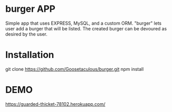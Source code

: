 # burger APP

Simple app that uses EXPRESS, MySQL, and a custom ORM. "burger" lets user add a burger that will be listed.  The created burger can be devoured as desired by the user.

# Installation

git clone https://github.com/Goosetaculous/burger.git
npm install

# DEMO

https://guarded-thicket-78102.herokuapp.com/